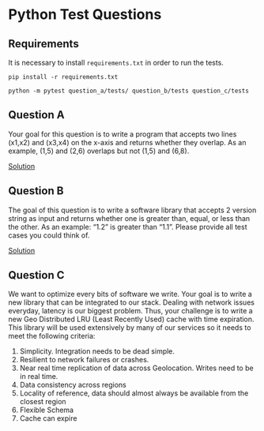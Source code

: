 # Python Test Questions

## Requirements

It is necessary to install `requirements.txt` in order to run the tests.

```
pip install -r requirements.txt

python -m pytest question_a/tests/ question_b/tests question_c/tests
```


## Question A

Your goal for this question is to write a program that accepts two lines (x1,x2) and (x3,x4) on the x-axis and returns whether they overlap. As an example, (1,5) and (2,6) overlaps but not (1,5) and (6,8).

[Solution](/question_a)

## Question B

The goal of this question is to write a software library that accepts 2 version string as input and returns whether one is greater than, equal, or less than the other. As an example: “1.2” is greater than “1.1”. Please provide all test cases you could think of.

[Solution](/question_b)

## Question C

We want to optimize every bits of software we write. Your goal is to write a new library that can be integrated to our stack. Dealing with network issues everyday, latency is our biggest problem. Thus, your challenge is to write a new Geo Distributed LRU (Least Recently Used) cache with time expiration. This library will be used extensively by many of our services so it needs to meet the following criteria:

1. Simplicity. Integration needs to be dead simple.
1. Resilient to network failures or crashes.
1. Near real time replication of data across Geolocation. Writes need to be in real time.
1. Data consistency across regions
1. Locality of reference, data should almost always be available from the closest region
1. Flexible Schema
1. Cache can expire

